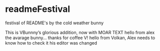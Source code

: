 # readmeFestival

festival of README's by the cold weather bunny

This is VBunnny’s glorious addition, now with MOAR TEXT
hello from alex the avarage bunny... thanks for coffee V!
hello from Volkan, Alex needs to know how to check it his editor was changed

